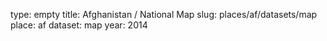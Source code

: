 type: empty
title: Afghanistan / National Map
slug: places/af/datasets/map
place: af
dataset: map
year: 2014
